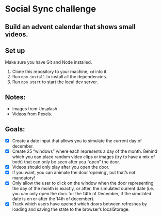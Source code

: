# Social Sync challenge

## Build an advent calendar that shows small videos.


## Set up 
Make sure you have Git and Node installed.

1. Clone this repository to your machine, `cd` into it.
2. Run `npm install` to install all the dependencies.
3. Run `npm start` to start the local dev server.

## Notes:

- Images from Unsplash.
- Videos from Pexels.

## Goals:

- [x] Create a date input that allows you to simulate the current day of december.
- [x] Create 25 “windows” where each represents a day of the month. Behind which you can place random video clips or images (try to have a mix of both) that can only be seen after you “open” the door.
- [x] Videos should only play after you open the door.
- [x] If you want, you can animate the door ‘opening’, but that’s not mandatory!
- [x] Only allow the user to click on the window when the door representing the day of the month is exactly, or after, the simulated current date (i.e. you can only open the door for the 14th of December, if the simulated date is on or after the 14th of december).
- [x] Track which users have opened which doors between refreshes by loading and saving the state to the browser’s localStorage.
